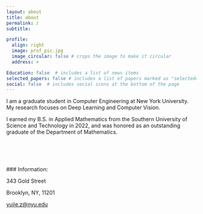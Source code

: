 ```yaml
---
layout: about
title: about
permalink: /
subtitle: 

profile:
  align: right
  image: prof_pic.jpg
  image_circular: false # crops the image to make it circular
  address: >

Education: false  # includes a list of news items
selected_papers: false # includes a list of papers marked as "selected={true}"
social: false  # includes social icons at the bottom of the page
---
```


I am a graduate student in Computer Engineering at New York University. My research focuses on Deep Learning and Computer Vision.

I earned my B.S. in Applied Mathematics from the Southern University of Science and Technology in 2022, and was honored as an outstanding graduate of the Department of Mathematics.

<br/>
<br/>
<br/>
<br/>
### Information:

  343 Gold Street

  Brooklyn, NY, 11201

  yujie.z@nyu.edu
